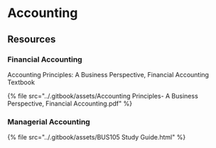 # Accounting

## Resources

### Financial Accounting

Accounting Principles: A Business Perspective, Financial Accounting Textbook

{% file src="../.gitbook/assets/Accounting Principles- A Business Perspective, Financial Accounting.pdf" %}

### Managerial Accounting <a href="yui_3_17_2_1_1637738127330_41" id="yui_3_17_2_1_1637738127330_41"></a>

{% file src="../.gitbook/assets/BUS105 Study Guide.html" %}
